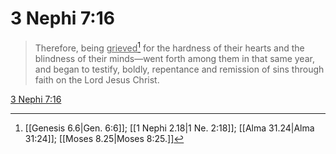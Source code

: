 # 3 Nephi 7:16

> Therefore, being <u>grieved</u>[^a] for the hardness of their hearts and the blindness of their minds—went forth among them in that same year, and began to testify, boldly, repentance and remission of sins through faith on the Lord Jesus Christ.

[3 Nephi 7:16](https://www.churchofjesuschrist.org/study/scriptures/bofm/3-ne/7?lang=eng&id=p16#p16)


[^a]: [[Genesis 6.6|Gen. 6:6]]; [[1 Nephi 2.18|1 Ne. 2:18]]; [[Alma 31.24|Alma 31:24]]; [[Moses 8.25|Moses 8:25.]]
